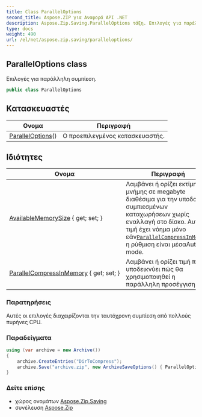 ```yaml
---
title: Class ParallelOptions
second_title: Aspose.ZIP για Αναφορά API .NET
description: Aspose.Zip.Saving.ParallelOptions τάξη. Επιλογές για παράλληλη συμπίεση.
type: docs
weight: 490
url: /el/net/aspose.zip.saving/paralleloptions/
---
```

## ParallelOptions class

Επιλογές για παράλληλη συμπίεση.

```csharp
public class ParallelOptions
```

## Κατασκευαστές

| Ονομα | Περιγραφή |
| --- | --- |
| [ParallelOptions](paralleloptions/)() | Ο προεπιλεγμένος κατασκευαστής. |

## Ιδιότητες

| Ονομα | Περιγραφή |
| --- | --- |
| [AvailableMemorySize](../../aspose.zip.saving/paralleloptions/availablememorysize/) { get; set; } | Λαμβάνει ή ορίζει εκτίμηση μνήμης σε megabyte διαθέσιμα για την υποδοχή συμπιεσμένων καταχωρήσεων χωρίς εναλλαγή στο δίσκο. Αυτή η τιμή έχει νόημα μόνο εάν[`ParallelCompressInMemory`](./parallelcompressinmemory/) η ρύθμιση είναι μέσαAuto mode. |
| [ParallelCompressInMemory](../../aspose.zip.saving/paralleloptions/parallelcompressinmemory/) { get; set; } | Λαμβάνει ή ορίζει τιμή που υποδεικνύει πώς θα χρησιμοποιηθεί η παράλληλη προσέγγιση. |

### Παρατηρήσεις

Αυτές οι επιλογές διαχειρίζονται την ταυτόχρονη συμπίεση από πολλούς πυρήνες CPU.

### Παραδείγματα

```csharp
using (var archive = new Archive())
{
    archive.CreateEntries("DirToCompress");
    archive.Save("archive.zip", new ArchiveSaveOptions() { ParallelOptions = new ParallelOptions { ParallelCompressInMemory = mode, AvailableMemorySize = 4000 } });
}
```

### Δείτε επίσης

* χώρος ονομάτων [Aspose.Zip.Saving](../../aspose.zip.saving/)
* συνέλευση [Aspose.Zip](../../)


